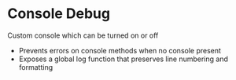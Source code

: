# Console Debug

Custom console which can be turned on or off

* Prevents errors on console methods when no console present
* Exposes a global log function that preserves line numbering and formatting
